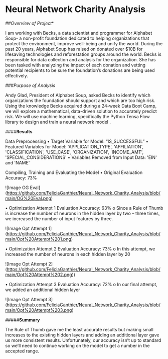 # **Neural Network Charity Analysis**

##*Overview of Project**

I am working with Becks, a data scientist and programmer for Alphabet Soup- a non-profit foundation dedicated to helping organizations that protect the environment, improve well-being and unify the world. During the past 20 years, Alphabet Soup has raised on donated over $10B for lifesaving technologies and reforestation groups around the world. 
Becks is responsible for data collection and analysis for the organization. She has been tasked with analyzing the impact of each donation and vetting potential recipients to be sure the foundation’s donations are being used effectively.  

###*Purpose of Analysis*

Andy Glad, President of Alphabet Soup, asked Becks to identify which organizations the foundation should support and which are too high risk. Using the knowledge Becks acquired during a 24-week Data Boot Camp, we will explore a mathematical, data-driven solution to accurately predict risk. We will use machine learning, specifically the Python Tensa Flow library to design and train a neural network model . 

####**Results**	

Data Preprocessing 
  •	Target Variable for Model: “IS_SUCCESSFUL” 
  •	Featured Variables for Model: 'APPLICATION_TYPE', 'AFFILIATION', 'CLASSIFICATION', 'USE_CASE', 'ORGANIZATION', 'INCOME_AMT', 'SPECIAL_CONSIDERATIONS'
  •	Variables Removed from Input Data: 'EIN' and 'NAME'

Compiling, Training and Evaluating the Model
  •	Original Evaluation Accuracy: 73%

![Image OG Eval] (https://github.com/FeliciaGanthier/Neural_Network_Charity_Analysis/blob/main/OG%20Eval.png)

  •	Optimization Attempt 1 Evaluation Accuracy: 63%
    o	Since a Rule of Thumb is increase the number of neurons in the hidden layer by two – three times, we increased the number of input features by three. 

![Image Opt Attempt 1] (https://github.com/FeliciaGanthier/Neural_Network_Charity_Analysis/blob/main/Opt%20Attempt%201.png)

  •	Optimization Attempt 2 Evaluation Accuracy: 73%
    o	In this attempt, we increased the number of neurons in each hidden layer by 20

![Image Opt Attempt 2] (https://github.com/FeliciaGanthier/Neural_Network_Charity_Analysis/blob/main/Opt%20Attempt%202.png))

  •	Optimization Attempt 3 Evaluation Accuracy: 72%
    o In our final attempt, we added an additional hidden layer
       
![Image Opt Attempt 3] (https://github.com/FeliciaGanthier/Neural_Network_Charity_Analysis/blob/main/Opt%20Attempt%203.png)

#####**Summary**

The Rule of Thumb gave me the least accurate results but making small increases to the existing hidden layers and adding an additional layer gave us more consistent results. Unfortunately, our accuracy isn’t up to standard so we’ll need to continue working on the model to get a number in the accepted range.  
